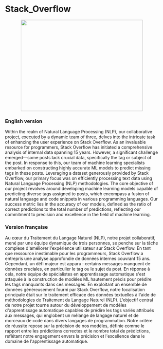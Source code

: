 # Stack_Overflow

<p align="center">
  <img src="https://github.com/ahmadhamad55/Stack_Overflow/stackoverflow.png"  width="400" height="300">
</p>

### English version
Within the realm of Natural Language Processing (NLP), our collaborative project, executed by a dynamic team of three, delves into the intricate task of enhancing the user experience on Stack Overflow. As an invaluable resource for programmers, Stack Overflow has initiated a comprehensive analysis of internal data spanning 15 years. However, a significant challenge emerged—some posts lack crucial data, specifically the tag or subject of the post. In response to this, our team of machine learning specialists embarked on constructing highly accurate ML models to predict missing tags in these posts. Leveraging a dataset generously provided by Stack Overflow, our primary focus was on efficiently processing text data using Natural Language Processing (NLP) methodologies. The core objective of our project revolves around developing machine learning models capable of predicting diverse tags assigned to posts, which encompass a fusion of natural language and code snippets in various programming languages. Our success metric lies in the accuracy of our models, defined as the ratio of correct predictions to the total number of predictions, reflecting our commitment to precision and excellence in the field of machine learning.


### Version française
Au cœur du Traitement du Langage Naturel (NLP), notre projet collaboratif, mené par une équipe dynamique de trois personnes, se penche sur la tâche complexe d'améliorer l'expérience utilisateur sur Stack Overflow. En tant que ressource inestimable pour les programmeurs, Stack Overflow a entrepris une analyse approfondie de données internes couvrant 15 ans. Cependant, un défi majeur est apparu : certains messages manquent de données cruciales, en particulier le tag ou le sujet du post. En réponse à cela, notre équipe de spécialistes en apprentissage automatique s'est attaquée à la construction de modèles ML hautement précis pour prédire les tags manquants dans ces messages. En exploitant un ensemble de données généreusement fourni par Stack Overflow, notre focalisation principale était sur le traitement efficace des données textuelles à l'aide de méthodologies de Traitement du Langage Naturel (NLP). L'objectif central de notre projet tourne autour du développement de modèles d'apprentissage automatique capables de prédire les tags variés attribués aux messages, qui englobent un mélange de langage naturel et de morceaux de code dans divers langages de programmation. Notre critère de réussite repose sur la précision de nos modèles, définie comme le rapport entre les prédictions correctes et le nombre total de prédictions, reflétant notre engagement envers la précision et l'excellence dans le domaine de l'apprentissage automatique.
